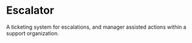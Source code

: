 # Escalator

A ticketing system for escalations, and manager assisted actions within a support organization.
